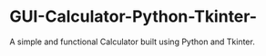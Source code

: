 # GUI-Calculator-Python-Tkinter-
A simple and functional Calculator built using Python and Tkinter.
